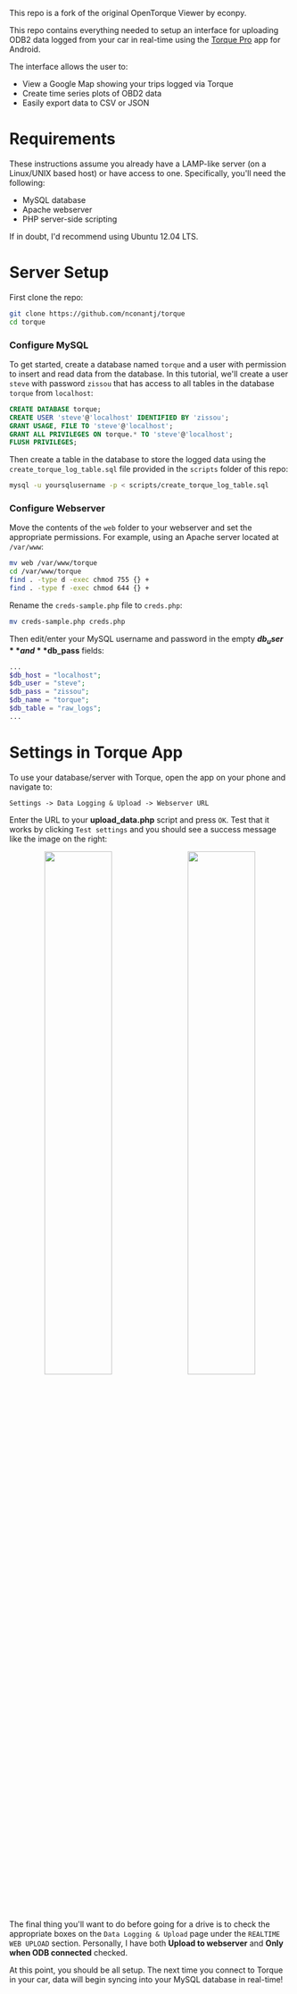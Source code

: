 This repo is a fork of the original OpenTorque Viewer by econpy.

This repo contains everything needed to setup an interface for uploading ODB2 data logged from your car in real-time using the [Torque Pro](https://play.google.com/store/apps/details?id=org.prowl.torque) app for Android.

The interface allows the user to:

  * View a Google Map showing your trips logged via Torque
  * Create time series plots of OBD2 data
  * Easily export data to CSV or JSON

<!--
# Demo #

[Check out the demo!](http://data.mattnicklay.com/torque/session.php?id=1404557450999)
-->

# Requirements #

These instructions assume you already have a LAMP-like server (on a Linux/UNIX based host) or have access to one. Specifically, you'll need the following:

  * MySQL database
  * Apache webserver
  * PHP server-side scripting

If in doubt, I'd recommend using Ubuntu 12.04 LTS.

# Server Setup #

First clone the repo:

```bash
git clone https://github.com/nconantj/torque
cd torque
```

### Configure MySQL ###

To get started, create a database named `torque` and a user with permission to insert and read data from the database. In this tutorial, we'll create a user `steve` with password `zissou` that has access to all tables in the database `torque` from `localhost`:

```sql
CREATE DATABASE torque;
CREATE USER 'steve'@'localhost' IDENTIFIED BY 'zissou';
GRANT USAGE, FILE TO 'steve'@'localhost';
GRANT ALL PRIVILEGES ON torque.* TO 'steve'@'localhost';
FLUSH PRIVILEGES;
```

Then create a table in the database to store the logged data using the `create_torque_log_table.sql` file provided in the `scripts` folder of this repo: 

```bash
mysql -u yoursqlusername -p < scripts/create_torque_log_table.sql
```


### Configure Webserver ###

Move the contents of the `web` folder to your webserver and set the appropriate permissions. For example, using an Apache server located at `/var/www`:

```bash
mv web /var/www/torque
cd /var/www/torque
find . -type d -exec chmod 755 {} +
find . -type f -exec chmod 644 {} +
```

Rename the `creds-sample.php` file to `creds.php`:

```bash
mv creds-sample.php creds.php
```

Then edit/enter your MySQL username and password in the empty **$db_user** and **$db_pass** fields:

```php
...
$db_host = "localhost";
$db_user = "steve";
$db_pass = "zissou";
$db_name = "torque";
$db_table = "raw_logs";
...
```


# Settings in Torque App #

To use your database/server with Torque, open the app on your phone and navigate to:

```
Settings -> Data Logging & Upload -> Webserver URL
```

Enter the URL to your **upload_data.php** script and press `OK`. Test that it works by clicking `Test settings` and you should see a success message like the image on the right:

<div align="center" style="padding-bottom:15px;"><a href="https://storage.googleapis.com/torque_github/torque_webserver_url.png" target="_blank"><img src="https://storage.googleapis.com/torque_github/torque_webserver_url.png" width="49%" align="left"></img></a><a href="https://storage.googleapis.com/torque_github/torque_test_passed.png" target="_blank"><img src="https://storage.googleapis.com/torque_github/torque_test_passed.png" width="49%" align="right"></img></a></div>

The final thing you'll want to do before going for a drive is to check the appropriate boxes on the `Data Logging & Upload` page under the `REALTIME WEB UPLOAD` section. Personally, I have both **Upload to webserver** and **Only when ODB connected** checked.

At this point, you should be all setup. The next time you connect to Torque in your car, data will begin syncing into your MySQL database in real-time!
